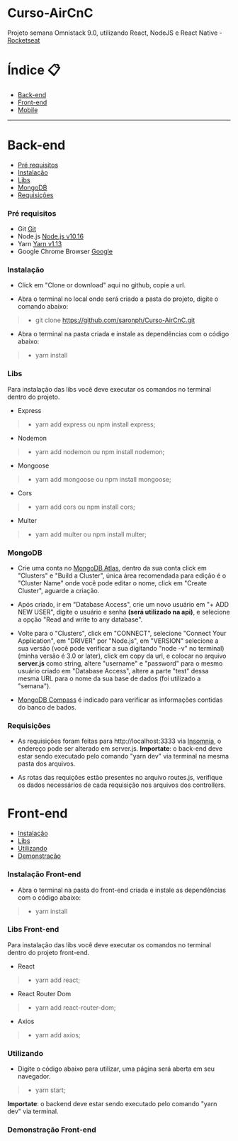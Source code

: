 # Curso-AirCnC
Projeto semana Omnistack 9.0, utilizando React, NodeJS e React Native - [Rocketseat](https://rocketseat.com.br/)

Índice :clipboard: 
=============================

- [Back-end](#back-end)
- [Front-end](#front-end)
- [Mobile](#mobile)

----------------------------------

# Back-end

- [Pré requisitos](#pré-requisitos)
- [Instalação](#instalação)
- [Libs](#libs)
- [MongoDB](#mongodb)
- [Requisições](#requisições)

### Pré requisitos

- Git [Git](https://git-scm.com)
- Node.js [Node.js v10.16](https://nodejs.org/)
- Yarn [Yarn v1.13](https://yarnpkg.com/)
- Google Chrome Browser [Google](https://www.google.pt/intl/pt-PT/chrome/?brand=CHBD&gclid=CjwKCAiAxMLvBRBNEiwAKhr-nMvKg5nZhwHd__xLE-Mume31jYijN5WLG991vsf4owDGK4VNHWtrEhoCNRgQAvD_BwE&gclsrc=aw.ds)

### Instalação

* Click em "Clone or download" aqui no github, copie a url.

* Abra o terminal no local onde será criado a pasta do projeto, digite o comando abaixo:
> * git clone https://github.com/saronph/Curso-AirCnC.git

* Abra o terminal na pasta criada e instale as dependências com o código abaixo:
> * yarn install

### Libs

Para instalação das libs você deve executar os comandos no terminal dentro do projeto.

* Express
>	* yarn add express ou npm install express;

* Nodemon
>	* yarn add nodemon ou npm install nodemon;

* Mongoose
>	* yarn add mongoose ou npm install mongoose;

* Cors
>	* yarn add cors ou npm install cors;

* Multer
>	* yarn add multer ou npm install multer;

### MongoDB

* Crie uma conta no [MongoDB Atlas](https://www.mongodb.com/cloud/atlas), dentro da sua conta click em "Clusters" e "Build a Cluster", única área recomendada para edição é o 
"Cluster Name" onde você pode editar o nome, click em "Create Cluster", aguarde a criação. 

* Após criado, ir em "Database Access", crie um novo usuário em "+ ADD NEW USER", digite o usuário e senha **(será utilizado na 
api)**, e selecione a opção "Read and write to any database".

* Volte para o "Clusters", click em "CONNECT", selecione "Connect Your Application", em "DRIVER" por "Node.js", em "VERSION" 
selecione a sua versão (você pode verificar a sua digitando "node -v" no terminal) (minha versão é 3.0 or later), click em 
copy da url, e colocar no arquivo **server.js** como string, altere "username" e "password" para o mesmo usuário criado em 
"Database Access", altere a parte "test" dessa mesma URL para o nome da sua base de dados (foi utilizado a "semana").

* [MongoDB Compass](https://www.mongodb.com/products/compass) é indicado para verificar as informações contidas do banco de bados.

### Requisições

* As requisições foram feitas para http://localhost:3333 via [Insomnia](https://insomnia.rest/download/), o endereço pode ser 
alterado em server.js. **Importate**: o back-end deve estar sendo executado pelo comando "yarn dev" via terminal na 
mesma pasta dos arquivos.

* As rotas das requições estão presentes no arquivo routes.js, verifique os dados necessários de cada requisição nos arquivos
dos controllers.

# Front-end

- [Instalação](#instalação-front-end)
- [Libs](#libs-front-end)
- [Utilizando](#utilizando)
- [Demonstração](#demonstração-front-end)

### Instalação Front-end

* Abra o terminal na pasta do front-end criada e instale as dependências com o código abaixo:
> * yarn install

### Libs Front-end

Para instalação das libs você deve executar os comandos no terminal dentro do projeto front-end.

* React
>	* yarn add react;

* React Router Dom
>	* yarn add react-router-dom;

* Axios
>	* yarn add axios;

### Utilizando

* Digite o código abaixo para utilizar, uma página será aberta em seu navegador. 
>	* yarn start;

**Importate**: o backend deve estar sendo executado pelo comando "yarn dev" via terminal.

### Demonstração Front-end

<h1 align="center">
<img src="">
</h1>